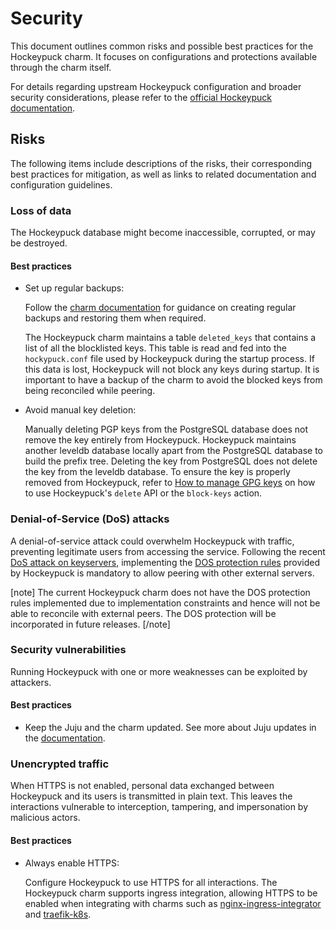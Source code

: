 # Security

This document outlines common risks and possible best practices for the Hockeypuck charm. It focuses on configurations and protections available through the charm itself.

For details regarding upstream Hockeypuck configuration and broader security considerations, please refer to the [official Hockeypuck documentation](https://hockeypuck.io/configuration.html).

## Risks

The following items include descriptions of the risks, their corresponding best practices for mitigation, as well as links to related documentation and configuration guidelines.

### Loss of data

The Hockeypuck database might become inaccessible, corrupted, or may be destroyed.

#### Best practices

- Set up regular backups:

  Follow the [charm documentation](https://charmhub.io/hockeypuck-k8s/docs/how-to-backup-and-restore-hockeypuck) for guidance on creating regular backups and restoring them when required.
  
  The Hockeypuck charm maintains a table `deleted_keys` that contains a list of all the blocklisted keys. This table is read and fed into the `hockypuck.conf` file used by Hockeypuck during the startup process. If this data is lost, Hockeypuck will not block any keys during startup. It is important to have a backup of the charm to avoid the blocked keys from being reconciled while peering.

- Avoid manual key deletion:

  Manually deleting PGP keys from the PostgreSQL database does not remove the key entirely from Hockeypuck. Hockeypuck maintains another leveldb database locally apart from the PostgreSQL database to build the prefix tree. Deleting the key from PostgreSQL does not delete the key from the leveldb database. To ensure the key is properly removed from Hockeypuck, refer to [How to manage GPG keys](https://charmhub.io/hockeypuck-k8s/docs/how-to-manage-gpg-keys) on how to use Hockeypuck's `delete` API or the `block-keys` action.

### Denial-of-Service (DoS) attacks

A denial-of-service attack could overwhelm Hockeypuck with traffic, preventing legitimate users from accessing the service. Following the recent [DoS attack on keyservers](https://gist.github.com/rjhansen/67ab921ffb4084c865b3618d6955275f), implementing the [DOS protection rules](https://github.com/hockeypuck/hockeypuck/tree/master/contrib/docker-compose/standalone/haproxy/etc) provided by Hockeypuck is mandatory to allow peering with other external servers.

[note]
The current Hockeypuck charm does not have the DOS protection rules implemented due to implementation constraints and hence will not be able to reconcile with external peers. The DOS protection will be incorporated in future releases.
[/note]

### Security vulnerabilities

Running Hockeypuck with one or more weaknesses can be exploited by attackers.

#### Best practices

- Keep the Juju and the charm updated. See more about Juju updates in the [documentation](https://documentation.ubuntu.com/juju/latest/explanation/juju-security/index.html#regular-updates-and-patches).

### Unencrypted traffic

When HTTPS is not enabled, personal data exchanged between Hockeypuck and its users is transmitted in plain text. This leaves the interactions vulnerable to interception, tampering, and impersonation by malicious actors.

#### Best practices

- Always enable HTTPS:
  
  Configure Hockeypuck to use HTTPS for all interactions. The Hockeypuck charm supports ingress integration, allowing HTTPS to be enabled when integrating with charms such as [nginx-ingress-integrator](https://charmhub.io/nginx-ingress-integrator) and [traefik-k8s](https://charmhub.io/traefik-k8s).
